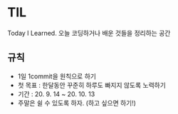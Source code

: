 # TIL
Today I Learned. 오늘 코딩하거나 배운 것들을 정리하는 공간

## 규칙
* 1일 1commit을 원칙으로 하기
* 첫 목표 : 한달동안 꾸준히 하루도 빠지지 않도록 노력하기 
* 기간 : 20. 9. 14 ~ 20. 10. 13
* 주말은 쉴 수 있도록 하자. (하고 싶으면 하기!)